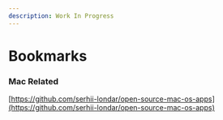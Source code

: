 ```yaml
---
description: Work In Progress
---
```


# Bookmarks

### Mac Related

[https://github.com/serhii-londar/open-source-mac-os-apps](https://github.com/serhii-londar/open-source-mac-os-apps)

